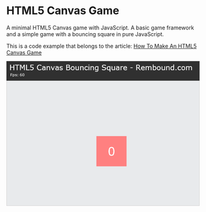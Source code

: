# HTML5 Canvas Game
A minimal HTML5 Canvas game with JavaScript. A basic game framework and a simple game with a bouncing square in pure JavaScript.

This is a code example that belongs to the article: [How To Make An HTML5 Canvas Game](http://rembound.com/articles/how-to-make-a-html5-canvas-game)

[![How To Make An HTML5 Canvas Game](screenshot.png?raw=true)](http://rembound.com/articles/how-to-make-a-html5-canvas-game)